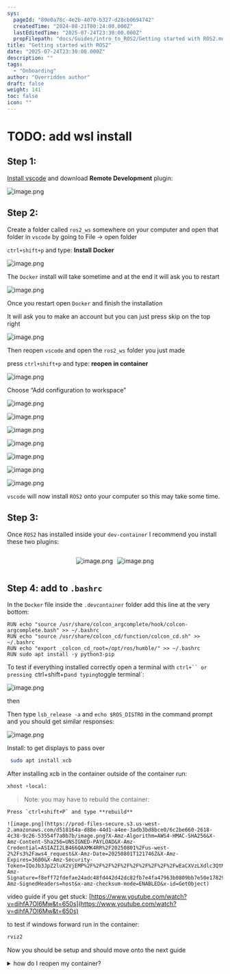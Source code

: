 ```yaml
---
sys:
  pageId: "89e0a78c-4e2b-4070-b327-d28cb0694742"
  createdTime: "2024-08-21T00:24:00.000Z"
  lastEditedTime: "2025-07-24T23:30:00.000Z"
  propFilepath: "docs/Guides/intro_to_ROS2/Getting started with ROS2.md"
title: "Getting started with ROS2"
date: "2025-07-24T23:30:00.000Z"
description: ""
tags:
  - "Onboarding"
author: "Overridden author"
draft: false
weight: 141
toc: false
icon: ""
---
```


# TODO: add wsl install

## Step 1:

[Install vscode](https://code.visualstudio.com/download) and download **Remote Development** plugin:

![image.png](https://prod-files-secure.s3.us-west-2.amazonaws.com/d518164a-d88e-44d1-a4ee-3adb3bd8bce0/efb52993-1881-4a40-b95e-6f020334f022/image.png?X-Amz-Algorithm=AWS4-HMAC-SHA256&X-Amz-Content-Sha256=UNSIGNED-PAYLOAD&X-Amz-Credential=ASIAZI2LB466SHPHYF3F%2F20250801%2Fus-west-2%2Fs3%2Faws4_request&X-Amz-Date=20250801T121741Z&X-Amz-Expires=3600&X-Amz-Security-Token=IQoJb3JpZ2luX2VjEMP%2F%2F%2F%2F%2F%2F%2F%2F%2F%2FwEaCXVzLXdlc3QtMiJHMEUCIQCgOOl6EGUSTOtbMiZidXCwDJOhJxal3c%2FGd1fm9n%2Bf6gIgJgnhirMvjoc5A%2BWtum3PskwIObmXgPJy8sC4QjgWek8qiAQI7P%2F%2F%2F%2F%2F%2F%2F%2F%2F%2FARAAGgw2Mzc0MjMxODM4MDUiDC%2B8kYxlhiHtBXpw7CrcA8tLyAjdHqsb6fGx9FFTRaNrroTS%2F2Z47g%2BCnTlmlkSiOpQPqh7BA0M1XMc62zP0LIlD6dWQyUR00hS0NLB3eeM2RHDKRSUndYp8a3l9SMCJn9zqtGHavSOHROfN53g0StSmVEZ%2FbdokP90I4PBmSyR9zq%2BIhMAGmvANQ%2B%2F%2BqgQHAkl%2BFWN%2FLXGighkbJ5BW8zqrSFyylcHag08WunXq8KF4TuboTbwhpMA0VAlnFvxuYoCfThWnRUtv4qcNabFDt6hMDwgGjmur3bxlAVRNkNLZd%2BRUhoj%2FTQ8%2Ffwu8FsO4CTWzZghPaEm3YdZJW7kwl5kdGafSaD9k3Dhbrnd%2F8ZchY0IkilyD%2BsGBdTb4JoRlpktuTVIOBMD9ELoSEv%2BUpdryKiqJrYQ%2BQyFJGkgig3WzfxXqj3Wz5tRWqQI%2BRM3QqJ%2FbCodyQRDjr8qyx3Tsr38u95LUNVh8WGJgugWomDjH0Dj38gTbQ3%2Ft2PQZX6kXRx%2FnUCbXMmSXYZpCmk2U5n1EQ%2FNPKqvxFQdmpgnPZRDM3i9xFwgw9OWal2DVtAiqGEVgBwJsWZ1OMQzRjKhGo8Fwt9K31FcAkV1iI4UiM6RFj125w%2FTcVKzN%2BPYrQXtqK01YOQBo8IlWaZ2JMK62ssQGOqUBUexdgDAGcN%2FzPfxcEkwYqFeyhdrhMVIK9bO%2BsLvlCiGPstwu495jZqoGWnZwyVMdHbQWU0Wn8ZA6tmOvWV7nTDDqQ%2BTG0MzBX2OAUjTsGfidpraTDKIe0La%2F%2BFZW%2FbFeGy79AO%2B0mQruh1fkcSMF7pHg29Mh%2B0nOPwuEen0bSVc%2BFPQEmCubzWmVJ2I4J0iLhviEy4dsY8Hk5Ir85zTlHTkp9So%2B&X-Amz-Signature=2d879c2f035e07db8229f1763d44c40847577834dd148524a3ae621b887214d1&X-Amz-SignedHeaders=host&x-amz-checksum-mode=ENABLED&x-id=GetObject)

## Step 2:

Create a folder called `ros2_ws` somewhere on your computer and open that folder in `vscode` by going to File → open folder 

`ctrl+shift+p` and type: **Install Docker**

![image.png](https://prod-files-secure.s3.us-west-2.amazonaws.com/d518164a-d88e-44d1-a4ee-3adb3bd8bce0/2269dc0e-1cd5-47ff-bceb-c04ad9b2eab0/image.png?X-Amz-Algorithm=AWS4-HMAC-SHA256&X-Amz-Content-Sha256=UNSIGNED-PAYLOAD&X-Amz-Credential=ASIAZI2LB466SHPHYF3F%2F20250801%2Fus-west-2%2Fs3%2Faws4_request&X-Amz-Date=20250801T121741Z&X-Amz-Expires=3600&X-Amz-Security-Token=IQoJb3JpZ2luX2VjEMP%2F%2F%2F%2F%2F%2F%2F%2F%2F%2FwEaCXVzLXdlc3QtMiJHMEUCIQCgOOl6EGUSTOtbMiZidXCwDJOhJxal3c%2FGd1fm9n%2Bf6gIgJgnhirMvjoc5A%2BWtum3PskwIObmXgPJy8sC4QjgWek8qiAQI7P%2F%2F%2F%2F%2F%2F%2F%2F%2F%2FARAAGgw2Mzc0MjMxODM4MDUiDC%2B8kYxlhiHtBXpw7CrcA8tLyAjdHqsb6fGx9FFTRaNrroTS%2F2Z47g%2BCnTlmlkSiOpQPqh7BA0M1XMc62zP0LIlD6dWQyUR00hS0NLB3eeM2RHDKRSUndYp8a3l9SMCJn9zqtGHavSOHROfN53g0StSmVEZ%2FbdokP90I4PBmSyR9zq%2BIhMAGmvANQ%2B%2F%2BqgQHAkl%2BFWN%2FLXGighkbJ5BW8zqrSFyylcHag08WunXq8KF4TuboTbwhpMA0VAlnFvxuYoCfThWnRUtv4qcNabFDt6hMDwgGjmur3bxlAVRNkNLZd%2BRUhoj%2FTQ8%2Ffwu8FsO4CTWzZghPaEm3YdZJW7kwl5kdGafSaD9k3Dhbrnd%2F8ZchY0IkilyD%2BsGBdTb4JoRlpktuTVIOBMD9ELoSEv%2BUpdryKiqJrYQ%2BQyFJGkgig3WzfxXqj3Wz5tRWqQI%2BRM3QqJ%2FbCodyQRDjr8qyx3Tsr38u95LUNVh8WGJgugWomDjH0Dj38gTbQ3%2Ft2PQZX6kXRx%2FnUCbXMmSXYZpCmk2U5n1EQ%2FNPKqvxFQdmpgnPZRDM3i9xFwgw9OWal2DVtAiqGEVgBwJsWZ1OMQzRjKhGo8Fwt9K31FcAkV1iI4UiM6RFj125w%2FTcVKzN%2BPYrQXtqK01YOQBo8IlWaZ2JMK62ssQGOqUBUexdgDAGcN%2FzPfxcEkwYqFeyhdrhMVIK9bO%2BsLvlCiGPstwu495jZqoGWnZwyVMdHbQWU0Wn8ZA6tmOvWV7nTDDqQ%2BTG0MzBX2OAUjTsGfidpraTDKIe0La%2F%2BFZW%2FbFeGy79AO%2B0mQruh1fkcSMF7pHg29Mh%2B0nOPwuEen0bSVc%2BFPQEmCubzWmVJ2I4J0iLhviEy4dsY8Hk5Ir85zTlHTkp9So%2B&X-Amz-Signature=1f296064d5787eef8bab53bd9f4832111c1334d946d043193dd9105fda30b1e6&X-Amz-SignedHeaders=host&x-amz-checksum-mode=ENABLED&x-id=GetObject)

The `Docker` install will take sometime and at the end it will ask you to restart

![image.png](https://prod-files-secure.s3.us-west-2.amazonaws.com/d518164a-d88e-44d1-a4ee-3adb3bd8bce0/ed233f78-be33-4b1f-b89c-9c346c0e961e/image.png?X-Amz-Algorithm=AWS4-HMAC-SHA256&X-Amz-Content-Sha256=UNSIGNED-PAYLOAD&X-Amz-Credential=ASIAZI2LB466SHPHYF3F%2F20250801%2Fus-west-2%2Fs3%2Faws4_request&X-Amz-Date=20250801T121741Z&X-Amz-Expires=3600&X-Amz-Security-Token=IQoJb3JpZ2luX2VjEMP%2F%2F%2F%2F%2F%2F%2F%2F%2F%2FwEaCXVzLXdlc3QtMiJHMEUCIQCgOOl6EGUSTOtbMiZidXCwDJOhJxal3c%2FGd1fm9n%2Bf6gIgJgnhirMvjoc5A%2BWtum3PskwIObmXgPJy8sC4QjgWek8qiAQI7P%2F%2F%2F%2F%2F%2F%2F%2F%2F%2FARAAGgw2Mzc0MjMxODM4MDUiDC%2B8kYxlhiHtBXpw7CrcA8tLyAjdHqsb6fGx9FFTRaNrroTS%2F2Z47g%2BCnTlmlkSiOpQPqh7BA0M1XMc62zP0LIlD6dWQyUR00hS0NLB3eeM2RHDKRSUndYp8a3l9SMCJn9zqtGHavSOHROfN53g0StSmVEZ%2FbdokP90I4PBmSyR9zq%2BIhMAGmvANQ%2B%2F%2BqgQHAkl%2BFWN%2FLXGighkbJ5BW8zqrSFyylcHag08WunXq8KF4TuboTbwhpMA0VAlnFvxuYoCfThWnRUtv4qcNabFDt6hMDwgGjmur3bxlAVRNkNLZd%2BRUhoj%2FTQ8%2Ffwu8FsO4CTWzZghPaEm3YdZJW7kwl5kdGafSaD9k3Dhbrnd%2F8ZchY0IkilyD%2BsGBdTb4JoRlpktuTVIOBMD9ELoSEv%2BUpdryKiqJrYQ%2BQyFJGkgig3WzfxXqj3Wz5tRWqQI%2BRM3QqJ%2FbCodyQRDjr8qyx3Tsr38u95LUNVh8WGJgugWomDjH0Dj38gTbQ3%2Ft2PQZX6kXRx%2FnUCbXMmSXYZpCmk2U5n1EQ%2FNPKqvxFQdmpgnPZRDM3i9xFwgw9OWal2DVtAiqGEVgBwJsWZ1OMQzRjKhGo8Fwt9K31FcAkV1iI4UiM6RFj125w%2FTcVKzN%2BPYrQXtqK01YOQBo8IlWaZ2JMK62ssQGOqUBUexdgDAGcN%2FzPfxcEkwYqFeyhdrhMVIK9bO%2BsLvlCiGPstwu495jZqoGWnZwyVMdHbQWU0Wn8ZA6tmOvWV7nTDDqQ%2BTG0MzBX2OAUjTsGfidpraTDKIe0La%2F%2BFZW%2FbFeGy79AO%2B0mQruh1fkcSMF7pHg29Mh%2B0nOPwuEen0bSVc%2BFPQEmCubzWmVJ2I4J0iLhviEy4dsY8Hk5Ir85zTlHTkp9So%2B&X-Amz-Signature=0350e2ac47398477198d6c1defbe5a8da19d4af33e363b93e338507acfefb965&X-Amz-SignedHeaders=host&x-amz-checksum-mode=ENABLED&x-id=GetObject)

Once you restart open `Docker` and finish the installation

It will ask you to make an account but you can just press skip on the top right

![image.png](https://prod-files-secure.s3.us-west-2.amazonaws.com/d518164a-d88e-44d1-a4ee-3adb3bd8bce0/21010ad9-1659-4fd9-9f59-9932a09b2a3d/image.png?X-Amz-Algorithm=AWS4-HMAC-SHA256&X-Amz-Content-Sha256=UNSIGNED-PAYLOAD&X-Amz-Credential=ASIAZI2LB466SHPHYF3F%2F20250801%2Fus-west-2%2Fs3%2Faws4_request&X-Amz-Date=20250801T121741Z&X-Amz-Expires=3600&X-Amz-Security-Token=IQoJb3JpZ2luX2VjEMP%2F%2F%2F%2F%2F%2F%2F%2F%2F%2FwEaCXVzLXdlc3QtMiJHMEUCIQCgOOl6EGUSTOtbMiZidXCwDJOhJxal3c%2FGd1fm9n%2Bf6gIgJgnhirMvjoc5A%2BWtum3PskwIObmXgPJy8sC4QjgWek8qiAQI7P%2F%2F%2F%2F%2F%2F%2F%2F%2F%2FARAAGgw2Mzc0MjMxODM4MDUiDC%2B8kYxlhiHtBXpw7CrcA8tLyAjdHqsb6fGx9FFTRaNrroTS%2F2Z47g%2BCnTlmlkSiOpQPqh7BA0M1XMc62zP0LIlD6dWQyUR00hS0NLB3eeM2RHDKRSUndYp8a3l9SMCJn9zqtGHavSOHROfN53g0StSmVEZ%2FbdokP90I4PBmSyR9zq%2BIhMAGmvANQ%2B%2F%2BqgQHAkl%2BFWN%2FLXGighkbJ5BW8zqrSFyylcHag08WunXq8KF4TuboTbwhpMA0VAlnFvxuYoCfThWnRUtv4qcNabFDt6hMDwgGjmur3bxlAVRNkNLZd%2BRUhoj%2FTQ8%2Ffwu8FsO4CTWzZghPaEm3YdZJW7kwl5kdGafSaD9k3Dhbrnd%2F8ZchY0IkilyD%2BsGBdTb4JoRlpktuTVIOBMD9ELoSEv%2BUpdryKiqJrYQ%2BQyFJGkgig3WzfxXqj3Wz5tRWqQI%2BRM3QqJ%2FbCodyQRDjr8qyx3Tsr38u95LUNVh8WGJgugWomDjH0Dj38gTbQ3%2Ft2PQZX6kXRx%2FnUCbXMmSXYZpCmk2U5n1EQ%2FNPKqvxFQdmpgnPZRDM3i9xFwgw9OWal2DVtAiqGEVgBwJsWZ1OMQzRjKhGo8Fwt9K31FcAkV1iI4UiM6RFj125w%2FTcVKzN%2BPYrQXtqK01YOQBo8IlWaZ2JMK62ssQGOqUBUexdgDAGcN%2FzPfxcEkwYqFeyhdrhMVIK9bO%2BsLvlCiGPstwu495jZqoGWnZwyVMdHbQWU0Wn8ZA6tmOvWV7nTDDqQ%2BTG0MzBX2OAUjTsGfidpraTDKIe0La%2F%2BFZW%2FbFeGy79AO%2B0mQruh1fkcSMF7pHg29Mh%2B0nOPwuEen0bSVc%2BFPQEmCubzWmVJ2I4J0iLhviEy4dsY8Hk5Ir85zTlHTkp9So%2B&X-Amz-Signature=325ecfd4e4b1bc1f9e4517ebfc2e983090fd2c4ea90b39c039787b496814eff8&X-Amz-SignedHeaders=host&x-amz-checksum-mode=ENABLED&x-id=GetObject)

Then reopen `vscode` and open the `ros2_ws` folder you just made

press `ctrl+shift+p` and type: **reopen in container**

![image.png](https://prod-files-secure.s3.us-west-2.amazonaws.com/d518164a-d88e-44d1-a4ee-3adb3bd8bce0/4e93b8c2-41ad-488c-8095-c74205196118/image.png?X-Amz-Algorithm=AWS4-HMAC-SHA256&X-Amz-Content-Sha256=UNSIGNED-PAYLOAD&X-Amz-Credential=ASIAZI2LB466SHPHYF3F%2F20250801%2Fus-west-2%2Fs3%2Faws4_request&X-Amz-Date=20250801T121741Z&X-Amz-Expires=3600&X-Amz-Security-Token=IQoJb3JpZ2luX2VjEMP%2F%2F%2F%2F%2F%2F%2F%2F%2F%2FwEaCXVzLXdlc3QtMiJHMEUCIQCgOOl6EGUSTOtbMiZidXCwDJOhJxal3c%2FGd1fm9n%2Bf6gIgJgnhirMvjoc5A%2BWtum3PskwIObmXgPJy8sC4QjgWek8qiAQI7P%2F%2F%2F%2F%2F%2F%2F%2F%2F%2FARAAGgw2Mzc0MjMxODM4MDUiDC%2B8kYxlhiHtBXpw7CrcA8tLyAjdHqsb6fGx9FFTRaNrroTS%2F2Z47g%2BCnTlmlkSiOpQPqh7BA0M1XMc62zP0LIlD6dWQyUR00hS0NLB3eeM2RHDKRSUndYp8a3l9SMCJn9zqtGHavSOHROfN53g0StSmVEZ%2FbdokP90I4PBmSyR9zq%2BIhMAGmvANQ%2B%2F%2BqgQHAkl%2BFWN%2FLXGighkbJ5BW8zqrSFyylcHag08WunXq8KF4TuboTbwhpMA0VAlnFvxuYoCfThWnRUtv4qcNabFDt6hMDwgGjmur3bxlAVRNkNLZd%2BRUhoj%2FTQ8%2Ffwu8FsO4CTWzZghPaEm3YdZJW7kwl5kdGafSaD9k3Dhbrnd%2F8ZchY0IkilyD%2BsGBdTb4JoRlpktuTVIOBMD9ELoSEv%2BUpdryKiqJrYQ%2BQyFJGkgig3WzfxXqj3Wz5tRWqQI%2BRM3QqJ%2FbCodyQRDjr8qyx3Tsr38u95LUNVh8WGJgugWomDjH0Dj38gTbQ3%2Ft2PQZX6kXRx%2FnUCbXMmSXYZpCmk2U5n1EQ%2FNPKqvxFQdmpgnPZRDM3i9xFwgw9OWal2DVtAiqGEVgBwJsWZ1OMQzRjKhGo8Fwt9K31FcAkV1iI4UiM6RFj125w%2FTcVKzN%2BPYrQXtqK01YOQBo8IlWaZ2JMK62ssQGOqUBUexdgDAGcN%2FzPfxcEkwYqFeyhdrhMVIK9bO%2BsLvlCiGPstwu495jZqoGWnZwyVMdHbQWU0Wn8ZA6tmOvWV7nTDDqQ%2BTG0MzBX2OAUjTsGfidpraTDKIe0La%2F%2BFZW%2FbFeGy79AO%2B0mQruh1fkcSMF7pHg29Mh%2B0nOPwuEen0bSVc%2BFPQEmCubzWmVJ2I4J0iLhviEy4dsY8Hk5Ir85zTlHTkp9So%2B&X-Amz-Signature=b9670d8e499076c3bd63f06d22517c9a20f938cf32c2d677669ce2765f103f2e&X-Amz-SignedHeaders=host&x-amz-checksum-mode=ENABLED&x-id=GetObject)

Choose “Add configuration to workspace”

![image.png](https://prod-files-secure.s3.us-west-2.amazonaws.com/d518164a-d88e-44d1-a4ee-3adb3bd8bce0/9560b282-5060-4989-ba37-97e7b2c22476/image.png?X-Amz-Algorithm=AWS4-HMAC-SHA256&X-Amz-Content-Sha256=UNSIGNED-PAYLOAD&X-Amz-Credential=ASIAZI2LB466SHPHYF3F%2F20250801%2Fus-west-2%2Fs3%2Faws4_request&X-Amz-Date=20250801T121741Z&X-Amz-Expires=3600&X-Amz-Security-Token=IQoJb3JpZ2luX2VjEMP%2F%2F%2F%2F%2F%2F%2F%2F%2F%2FwEaCXVzLXdlc3QtMiJHMEUCIQCgOOl6EGUSTOtbMiZidXCwDJOhJxal3c%2FGd1fm9n%2Bf6gIgJgnhirMvjoc5A%2BWtum3PskwIObmXgPJy8sC4QjgWek8qiAQI7P%2F%2F%2F%2F%2F%2F%2F%2F%2F%2FARAAGgw2Mzc0MjMxODM4MDUiDC%2B8kYxlhiHtBXpw7CrcA8tLyAjdHqsb6fGx9FFTRaNrroTS%2F2Z47g%2BCnTlmlkSiOpQPqh7BA0M1XMc62zP0LIlD6dWQyUR00hS0NLB3eeM2RHDKRSUndYp8a3l9SMCJn9zqtGHavSOHROfN53g0StSmVEZ%2FbdokP90I4PBmSyR9zq%2BIhMAGmvANQ%2B%2F%2BqgQHAkl%2BFWN%2FLXGighkbJ5BW8zqrSFyylcHag08WunXq8KF4TuboTbwhpMA0VAlnFvxuYoCfThWnRUtv4qcNabFDt6hMDwgGjmur3bxlAVRNkNLZd%2BRUhoj%2FTQ8%2Ffwu8FsO4CTWzZghPaEm3YdZJW7kwl5kdGafSaD9k3Dhbrnd%2F8ZchY0IkilyD%2BsGBdTb4JoRlpktuTVIOBMD9ELoSEv%2BUpdryKiqJrYQ%2BQyFJGkgig3WzfxXqj3Wz5tRWqQI%2BRM3QqJ%2FbCodyQRDjr8qyx3Tsr38u95LUNVh8WGJgugWomDjH0Dj38gTbQ3%2Ft2PQZX6kXRx%2FnUCbXMmSXYZpCmk2U5n1EQ%2FNPKqvxFQdmpgnPZRDM3i9xFwgw9OWal2DVtAiqGEVgBwJsWZ1OMQzRjKhGo8Fwt9K31FcAkV1iI4UiM6RFj125w%2FTcVKzN%2BPYrQXtqK01YOQBo8IlWaZ2JMK62ssQGOqUBUexdgDAGcN%2FzPfxcEkwYqFeyhdrhMVIK9bO%2BsLvlCiGPstwu495jZqoGWnZwyVMdHbQWU0Wn8ZA6tmOvWV7nTDDqQ%2BTG0MzBX2OAUjTsGfidpraTDKIe0La%2F%2BFZW%2FbFeGy79AO%2B0mQruh1fkcSMF7pHg29Mh%2B0nOPwuEen0bSVc%2BFPQEmCubzWmVJ2I4J0iLhviEy4dsY8Hk5Ir85zTlHTkp9So%2B&X-Amz-Signature=abce72f69be47555aa54a3232dd8114e0fceaefed7dfe25755f3b20f087c76f8&X-Amz-SignedHeaders=host&x-amz-checksum-mode=ENABLED&x-id=GetObject)

![image.png](https://prod-files-secure.s3.us-west-2.amazonaws.com/d518164a-d88e-44d1-a4ee-3adb3bd8bce0/2ee63f81-886b-48e8-a553-dc6e5eac99e4/image.png?X-Amz-Algorithm=AWS4-HMAC-SHA256&X-Amz-Content-Sha256=UNSIGNED-PAYLOAD&X-Amz-Credential=ASIAZI2LB466SHPHYF3F%2F20250801%2Fus-west-2%2Fs3%2Faws4_request&X-Amz-Date=20250801T121741Z&X-Amz-Expires=3600&X-Amz-Security-Token=IQoJb3JpZ2luX2VjEMP%2F%2F%2F%2F%2F%2F%2F%2F%2F%2FwEaCXVzLXdlc3QtMiJHMEUCIQCgOOl6EGUSTOtbMiZidXCwDJOhJxal3c%2FGd1fm9n%2Bf6gIgJgnhirMvjoc5A%2BWtum3PskwIObmXgPJy8sC4QjgWek8qiAQI7P%2F%2F%2F%2F%2F%2F%2F%2F%2F%2FARAAGgw2Mzc0MjMxODM4MDUiDC%2B8kYxlhiHtBXpw7CrcA8tLyAjdHqsb6fGx9FFTRaNrroTS%2F2Z47g%2BCnTlmlkSiOpQPqh7BA0M1XMc62zP0LIlD6dWQyUR00hS0NLB3eeM2RHDKRSUndYp8a3l9SMCJn9zqtGHavSOHROfN53g0StSmVEZ%2FbdokP90I4PBmSyR9zq%2BIhMAGmvANQ%2B%2F%2BqgQHAkl%2BFWN%2FLXGighkbJ5BW8zqrSFyylcHag08WunXq8KF4TuboTbwhpMA0VAlnFvxuYoCfThWnRUtv4qcNabFDt6hMDwgGjmur3bxlAVRNkNLZd%2BRUhoj%2FTQ8%2Ffwu8FsO4CTWzZghPaEm3YdZJW7kwl5kdGafSaD9k3Dhbrnd%2F8ZchY0IkilyD%2BsGBdTb4JoRlpktuTVIOBMD9ELoSEv%2BUpdryKiqJrYQ%2BQyFJGkgig3WzfxXqj3Wz5tRWqQI%2BRM3QqJ%2FbCodyQRDjr8qyx3Tsr38u95LUNVh8WGJgugWomDjH0Dj38gTbQ3%2Ft2PQZX6kXRx%2FnUCbXMmSXYZpCmk2U5n1EQ%2FNPKqvxFQdmpgnPZRDM3i9xFwgw9OWal2DVtAiqGEVgBwJsWZ1OMQzRjKhGo8Fwt9K31FcAkV1iI4UiM6RFj125w%2FTcVKzN%2BPYrQXtqK01YOQBo8IlWaZ2JMK62ssQGOqUBUexdgDAGcN%2FzPfxcEkwYqFeyhdrhMVIK9bO%2BsLvlCiGPstwu495jZqoGWnZwyVMdHbQWU0Wn8ZA6tmOvWV7nTDDqQ%2BTG0MzBX2OAUjTsGfidpraTDKIe0La%2F%2BFZW%2FbFeGy79AO%2B0mQruh1fkcSMF7pHg29Mh%2B0nOPwuEen0bSVc%2BFPQEmCubzWmVJ2I4J0iLhviEy4dsY8Hk5Ir85zTlHTkp9So%2B&X-Amz-Signature=cb3348a699b87a899a1a8dcb1ee8cb5b31aaac4254d2015cff7e00035511d3a2&X-Amz-SignedHeaders=host&x-amz-checksum-mode=ENABLED&x-id=GetObject)

![image.png](https://prod-files-secure.s3.us-west-2.amazonaws.com/d518164a-d88e-44d1-a4ee-3adb3bd8bce0/e0fd626c-c8b6-4b2c-95d1-fa4c26514504/image.png?X-Amz-Algorithm=AWS4-HMAC-SHA256&X-Amz-Content-Sha256=UNSIGNED-PAYLOAD&X-Amz-Credential=ASIAZI2LB466SHPHYF3F%2F20250801%2Fus-west-2%2Fs3%2Faws4_request&X-Amz-Date=20250801T121741Z&X-Amz-Expires=3600&X-Amz-Security-Token=IQoJb3JpZ2luX2VjEMP%2F%2F%2F%2F%2F%2F%2F%2F%2F%2FwEaCXVzLXdlc3QtMiJHMEUCIQCgOOl6EGUSTOtbMiZidXCwDJOhJxal3c%2FGd1fm9n%2Bf6gIgJgnhirMvjoc5A%2BWtum3PskwIObmXgPJy8sC4QjgWek8qiAQI7P%2F%2F%2F%2F%2F%2F%2F%2F%2F%2FARAAGgw2Mzc0MjMxODM4MDUiDC%2B8kYxlhiHtBXpw7CrcA8tLyAjdHqsb6fGx9FFTRaNrroTS%2F2Z47g%2BCnTlmlkSiOpQPqh7BA0M1XMc62zP0LIlD6dWQyUR00hS0NLB3eeM2RHDKRSUndYp8a3l9SMCJn9zqtGHavSOHROfN53g0StSmVEZ%2FbdokP90I4PBmSyR9zq%2BIhMAGmvANQ%2B%2F%2BqgQHAkl%2BFWN%2FLXGighkbJ5BW8zqrSFyylcHag08WunXq8KF4TuboTbwhpMA0VAlnFvxuYoCfThWnRUtv4qcNabFDt6hMDwgGjmur3bxlAVRNkNLZd%2BRUhoj%2FTQ8%2Ffwu8FsO4CTWzZghPaEm3YdZJW7kwl5kdGafSaD9k3Dhbrnd%2F8ZchY0IkilyD%2BsGBdTb4JoRlpktuTVIOBMD9ELoSEv%2BUpdryKiqJrYQ%2BQyFJGkgig3WzfxXqj3Wz5tRWqQI%2BRM3QqJ%2FbCodyQRDjr8qyx3Tsr38u95LUNVh8WGJgugWomDjH0Dj38gTbQ3%2Ft2PQZX6kXRx%2FnUCbXMmSXYZpCmk2U5n1EQ%2FNPKqvxFQdmpgnPZRDM3i9xFwgw9OWal2DVtAiqGEVgBwJsWZ1OMQzRjKhGo8Fwt9K31FcAkV1iI4UiM6RFj125w%2FTcVKzN%2BPYrQXtqK01YOQBo8IlWaZ2JMK62ssQGOqUBUexdgDAGcN%2FzPfxcEkwYqFeyhdrhMVIK9bO%2BsLvlCiGPstwu495jZqoGWnZwyVMdHbQWU0Wn8ZA6tmOvWV7nTDDqQ%2BTG0MzBX2OAUjTsGfidpraTDKIe0La%2F%2BFZW%2FbFeGy79AO%2B0mQruh1fkcSMF7pHg29Mh%2B0nOPwuEen0bSVc%2BFPQEmCubzWmVJ2I4J0iLhviEy4dsY8Hk5Ir85zTlHTkp9So%2B&X-Amz-Signature=088234a56aa4b1d7938607e34cdf27ed7975bc9ea085ae0df2e10feaab788482&X-Amz-SignedHeaders=host&x-amz-checksum-mode=ENABLED&x-id=GetObject)

![image.png](https://prod-files-secure.s3.us-west-2.amazonaws.com/d518164a-d88e-44d1-a4ee-3adb3bd8bce0/a2e13f50-d2ab-4719-a4c2-7ced634bfc9d/image.png?X-Amz-Algorithm=AWS4-HMAC-SHA256&X-Amz-Content-Sha256=UNSIGNED-PAYLOAD&X-Amz-Credential=ASIAZI2LB466SHPHYF3F%2F20250801%2Fus-west-2%2Fs3%2Faws4_request&X-Amz-Date=20250801T121741Z&X-Amz-Expires=3600&X-Amz-Security-Token=IQoJb3JpZ2luX2VjEMP%2F%2F%2F%2F%2F%2F%2F%2F%2F%2FwEaCXVzLXdlc3QtMiJHMEUCIQCgOOl6EGUSTOtbMiZidXCwDJOhJxal3c%2FGd1fm9n%2Bf6gIgJgnhirMvjoc5A%2BWtum3PskwIObmXgPJy8sC4QjgWek8qiAQI7P%2F%2F%2F%2F%2F%2F%2F%2F%2F%2FARAAGgw2Mzc0MjMxODM4MDUiDC%2B8kYxlhiHtBXpw7CrcA8tLyAjdHqsb6fGx9FFTRaNrroTS%2F2Z47g%2BCnTlmlkSiOpQPqh7BA0M1XMc62zP0LIlD6dWQyUR00hS0NLB3eeM2RHDKRSUndYp8a3l9SMCJn9zqtGHavSOHROfN53g0StSmVEZ%2FbdokP90I4PBmSyR9zq%2BIhMAGmvANQ%2B%2F%2BqgQHAkl%2BFWN%2FLXGighkbJ5BW8zqrSFyylcHag08WunXq8KF4TuboTbwhpMA0VAlnFvxuYoCfThWnRUtv4qcNabFDt6hMDwgGjmur3bxlAVRNkNLZd%2BRUhoj%2FTQ8%2Ffwu8FsO4CTWzZghPaEm3YdZJW7kwl5kdGafSaD9k3Dhbrnd%2F8ZchY0IkilyD%2BsGBdTb4JoRlpktuTVIOBMD9ELoSEv%2BUpdryKiqJrYQ%2BQyFJGkgig3WzfxXqj3Wz5tRWqQI%2BRM3QqJ%2FbCodyQRDjr8qyx3Tsr38u95LUNVh8WGJgugWomDjH0Dj38gTbQ3%2Ft2PQZX6kXRx%2FnUCbXMmSXYZpCmk2U5n1EQ%2FNPKqvxFQdmpgnPZRDM3i9xFwgw9OWal2DVtAiqGEVgBwJsWZ1OMQzRjKhGo8Fwt9K31FcAkV1iI4UiM6RFj125w%2FTcVKzN%2BPYrQXtqK01YOQBo8IlWaZ2JMK62ssQGOqUBUexdgDAGcN%2FzPfxcEkwYqFeyhdrhMVIK9bO%2BsLvlCiGPstwu495jZqoGWnZwyVMdHbQWU0Wn8ZA6tmOvWV7nTDDqQ%2BTG0MzBX2OAUjTsGfidpraTDKIe0La%2F%2BFZW%2FbFeGy79AO%2B0mQruh1fkcSMF7pHg29Mh%2B0nOPwuEen0bSVc%2BFPQEmCubzWmVJ2I4J0iLhviEy4dsY8Hk5Ir85zTlHTkp9So%2B&X-Amz-Signature=96ff4e670b6fcd6f2eeb71f5033681415b9a5f09bfb988bd9594223760c98b2b&X-Amz-SignedHeaders=host&x-amz-checksum-mode=ENABLED&x-id=GetObject)

![image.png](https://prod-files-secure.s3.us-west-2.amazonaws.com/d518164a-d88e-44d1-a4ee-3adb3bd8bce0/6cc478ad-aaba-4bf7-9fcc-403277ab896c/image.png?X-Amz-Algorithm=AWS4-HMAC-SHA256&X-Amz-Content-Sha256=UNSIGNED-PAYLOAD&X-Amz-Credential=ASIAZI2LB466SHPHYF3F%2F20250801%2Fus-west-2%2Fs3%2Faws4_request&X-Amz-Date=20250801T121741Z&X-Amz-Expires=3600&X-Amz-Security-Token=IQoJb3JpZ2luX2VjEMP%2F%2F%2F%2F%2F%2F%2F%2F%2F%2FwEaCXVzLXdlc3QtMiJHMEUCIQCgOOl6EGUSTOtbMiZidXCwDJOhJxal3c%2FGd1fm9n%2Bf6gIgJgnhirMvjoc5A%2BWtum3PskwIObmXgPJy8sC4QjgWek8qiAQI7P%2F%2F%2F%2F%2F%2F%2F%2F%2F%2FARAAGgw2Mzc0MjMxODM4MDUiDC%2B8kYxlhiHtBXpw7CrcA8tLyAjdHqsb6fGx9FFTRaNrroTS%2F2Z47g%2BCnTlmlkSiOpQPqh7BA0M1XMc62zP0LIlD6dWQyUR00hS0NLB3eeM2RHDKRSUndYp8a3l9SMCJn9zqtGHavSOHROfN53g0StSmVEZ%2FbdokP90I4PBmSyR9zq%2BIhMAGmvANQ%2B%2F%2BqgQHAkl%2BFWN%2FLXGighkbJ5BW8zqrSFyylcHag08WunXq8KF4TuboTbwhpMA0VAlnFvxuYoCfThWnRUtv4qcNabFDt6hMDwgGjmur3bxlAVRNkNLZd%2BRUhoj%2FTQ8%2Ffwu8FsO4CTWzZghPaEm3YdZJW7kwl5kdGafSaD9k3Dhbrnd%2F8ZchY0IkilyD%2BsGBdTb4JoRlpktuTVIOBMD9ELoSEv%2BUpdryKiqJrYQ%2BQyFJGkgig3WzfxXqj3Wz5tRWqQI%2BRM3QqJ%2FbCodyQRDjr8qyx3Tsr38u95LUNVh8WGJgugWomDjH0Dj38gTbQ3%2Ft2PQZX6kXRx%2FnUCbXMmSXYZpCmk2U5n1EQ%2FNPKqvxFQdmpgnPZRDM3i9xFwgw9OWal2DVtAiqGEVgBwJsWZ1OMQzRjKhGo8Fwt9K31FcAkV1iI4UiM6RFj125w%2FTcVKzN%2BPYrQXtqK01YOQBo8IlWaZ2JMK62ssQGOqUBUexdgDAGcN%2FzPfxcEkwYqFeyhdrhMVIK9bO%2BsLvlCiGPstwu495jZqoGWnZwyVMdHbQWU0Wn8ZA6tmOvWV7nTDDqQ%2BTG0MzBX2OAUjTsGfidpraTDKIe0La%2F%2BFZW%2FbFeGy79AO%2B0mQruh1fkcSMF7pHg29Mh%2B0nOPwuEen0bSVc%2BFPQEmCubzWmVJ2I4J0iLhviEy4dsY8Hk5Ir85zTlHTkp9So%2B&X-Amz-Signature=faee2440803fd64dcc387349fc79681e8b8d3563b8948dd4adae42867889b5a3&X-Amz-SignedHeaders=host&x-amz-checksum-mode=ENABLED&x-id=GetObject)

![image.png](https://prod-files-secure.s3.us-west-2.amazonaws.com/d518164a-d88e-44d1-a4ee-3adb3bd8bce0/53255b28-f75e-430f-b9e3-c0ac8577e42b/image.png?X-Amz-Algorithm=AWS4-HMAC-SHA256&X-Amz-Content-Sha256=UNSIGNED-PAYLOAD&X-Amz-Credential=ASIAZI2LB466SHPHYF3F%2F20250801%2Fus-west-2%2Fs3%2Faws4_request&X-Amz-Date=20250801T121741Z&X-Amz-Expires=3600&X-Amz-Security-Token=IQoJb3JpZ2luX2VjEMP%2F%2F%2F%2F%2F%2F%2F%2F%2F%2FwEaCXVzLXdlc3QtMiJHMEUCIQCgOOl6EGUSTOtbMiZidXCwDJOhJxal3c%2FGd1fm9n%2Bf6gIgJgnhirMvjoc5A%2BWtum3PskwIObmXgPJy8sC4QjgWek8qiAQI7P%2F%2F%2F%2F%2F%2F%2F%2F%2F%2FARAAGgw2Mzc0MjMxODM4MDUiDC%2B8kYxlhiHtBXpw7CrcA8tLyAjdHqsb6fGx9FFTRaNrroTS%2F2Z47g%2BCnTlmlkSiOpQPqh7BA0M1XMc62zP0LIlD6dWQyUR00hS0NLB3eeM2RHDKRSUndYp8a3l9SMCJn9zqtGHavSOHROfN53g0StSmVEZ%2FbdokP90I4PBmSyR9zq%2BIhMAGmvANQ%2B%2F%2BqgQHAkl%2BFWN%2FLXGighkbJ5BW8zqrSFyylcHag08WunXq8KF4TuboTbwhpMA0VAlnFvxuYoCfThWnRUtv4qcNabFDt6hMDwgGjmur3bxlAVRNkNLZd%2BRUhoj%2FTQ8%2Ffwu8FsO4CTWzZghPaEm3YdZJW7kwl5kdGafSaD9k3Dhbrnd%2F8ZchY0IkilyD%2BsGBdTb4JoRlpktuTVIOBMD9ELoSEv%2BUpdryKiqJrYQ%2BQyFJGkgig3WzfxXqj3Wz5tRWqQI%2BRM3QqJ%2FbCodyQRDjr8qyx3Tsr38u95LUNVh8WGJgugWomDjH0Dj38gTbQ3%2Ft2PQZX6kXRx%2FnUCbXMmSXYZpCmk2U5n1EQ%2FNPKqvxFQdmpgnPZRDM3i9xFwgw9OWal2DVtAiqGEVgBwJsWZ1OMQzRjKhGo8Fwt9K31FcAkV1iI4UiM6RFj125w%2FTcVKzN%2BPYrQXtqK01YOQBo8IlWaZ2JMK62ssQGOqUBUexdgDAGcN%2FzPfxcEkwYqFeyhdrhMVIK9bO%2BsLvlCiGPstwu495jZqoGWnZwyVMdHbQWU0Wn8ZA6tmOvWV7nTDDqQ%2BTG0MzBX2OAUjTsGfidpraTDKIe0La%2F%2BFZW%2FbFeGy79AO%2B0mQruh1fkcSMF7pHg29Mh%2B0nOPwuEen0bSVc%2BFPQEmCubzWmVJ2I4J0iLhviEy4dsY8Hk5Ir85zTlHTkp9So%2B&X-Amz-Signature=78304922a73bf9a1878135bb2ad5faf2de0ae84f5833ebe5f040b3855e730011&X-Amz-SignedHeaders=host&x-amz-checksum-mode=ENABLED&x-id=GetObject)

![image.png](https://prod-files-secure.s3.us-west-2.amazonaws.com/d518164a-d88e-44d1-a4ee-3adb3bd8bce0/7c562767-5af9-4ffb-97d1-327bcdf4ee00/image.png?X-Amz-Algorithm=AWS4-HMAC-SHA256&X-Amz-Content-Sha256=UNSIGNED-PAYLOAD&X-Amz-Credential=ASIAZI2LB466SHPHYF3F%2F20250801%2Fus-west-2%2Fs3%2Faws4_request&X-Amz-Date=20250801T121741Z&X-Amz-Expires=3600&X-Amz-Security-Token=IQoJb3JpZ2luX2VjEMP%2F%2F%2F%2F%2F%2F%2F%2F%2F%2FwEaCXVzLXdlc3QtMiJHMEUCIQCgOOl6EGUSTOtbMiZidXCwDJOhJxal3c%2FGd1fm9n%2Bf6gIgJgnhirMvjoc5A%2BWtum3PskwIObmXgPJy8sC4QjgWek8qiAQI7P%2F%2F%2F%2F%2F%2F%2F%2F%2F%2FARAAGgw2Mzc0MjMxODM4MDUiDC%2B8kYxlhiHtBXpw7CrcA8tLyAjdHqsb6fGx9FFTRaNrroTS%2F2Z47g%2BCnTlmlkSiOpQPqh7BA0M1XMc62zP0LIlD6dWQyUR00hS0NLB3eeM2RHDKRSUndYp8a3l9SMCJn9zqtGHavSOHROfN53g0StSmVEZ%2FbdokP90I4PBmSyR9zq%2BIhMAGmvANQ%2B%2F%2BqgQHAkl%2BFWN%2FLXGighkbJ5BW8zqrSFyylcHag08WunXq8KF4TuboTbwhpMA0VAlnFvxuYoCfThWnRUtv4qcNabFDt6hMDwgGjmur3bxlAVRNkNLZd%2BRUhoj%2FTQ8%2Ffwu8FsO4CTWzZghPaEm3YdZJW7kwl5kdGafSaD9k3Dhbrnd%2F8ZchY0IkilyD%2BsGBdTb4JoRlpktuTVIOBMD9ELoSEv%2BUpdryKiqJrYQ%2BQyFJGkgig3WzfxXqj3Wz5tRWqQI%2BRM3QqJ%2FbCodyQRDjr8qyx3Tsr38u95LUNVh8WGJgugWomDjH0Dj38gTbQ3%2Ft2PQZX6kXRx%2FnUCbXMmSXYZpCmk2U5n1EQ%2FNPKqvxFQdmpgnPZRDM3i9xFwgw9OWal2DVtAiqGEVgBwJsWZ1OMQzRjKhGo8Fwt9K31FcAkV1iI4UiM6RFj125w%2FTcVKzN%2BPYrQXtqK01YOQBo8IlWaZ2JMK62ssQGOqUBUexdgDAGcN%2FzPfxcEkwYqFeyhdrhMVIK9bO%2BsLvlCiGPstwu495jZqoGWnZwyVMdHbQWU0Wn8ZA6tmOvWV7nTDDqQ%2BTG0MzBX2OAUjTsGfidpraTDKIe0La%2F%2BFZW%2FbFeGy79AO%2B0mQruh1fkcSMF7pHg29Mh%2B0nOPwuEen0bSVc%2BFPQEmCubzWmVJ2I4J0iLhviEy4dsY8Hk5Ir85zTlHTkp9So%2B&X-Amz-Signature=248073dc76fff150d5d33c265790505b792f20cab7b9cc0cf72ea39637931f9e&X-Amz-SignedHeaders=host&x-amz-checksum-mode=ENABLED&x-id=GetObject)

`vscode` will now install `ROS2` onto your computer so this may take some time.

## Step 3:

Once `ROS2` has installed inside your `dev-container` I recommend you install these two plugins:

<div style="display: flex;flex-direction: row; column-gap:10px; max-width: 630px;justify-content: center;">
<div>

![image.png](https://prod-files-secure.s3.us-west-2.amazonaws.com/d518164a-d88e-44d1-a4ee-3adb3bd8bce0/3fc3d550-5a54-4ba1-ba6b-faa01cdb7369/image.png?X-Amz-Algorithm=AWS4-HMAC-SHA256&X-Amz-Content-Sha256=UNSIGNED-PAYLOAD&X-Amz-Credential=ASIAZI2LB4667SMHHPNU%2F20250801%2Fus-west-2%2Fs3%2Faws4_request&X-Amz-Date=20250801T121745Z&X-Amz-Expires=3600&X-Amz-Security-Token=IQoJb3JpZ2luX2VjEMP%2F%2F%2F%2F%2F%2F%2F%2F%2F%2FwEaCXVzLXdlc3QtMiJHMEUCIGDlg8Tc1FSJ%2F8rkxDCQg7%2F92ZOiSUKmprGuDmb6eEucAiEAtZMamxTnKTn5vDXlh5%2Bao%2FIkDrEiRMmtOlHv7Uz%2BzCsqiAQI7P%2F%2F%2F%2F%2F%2F%2F%2F%2F%2FARAAGgw2Mzc0MjMxODM4MDUiDJFVF3ONwKB4nFXa%2BSrcA1Y8R8ODXBUkUHxy9U7yX6957Qtgq3b7E3TbpOaeA3NkyI3kx50dULBvQXqYo2rzmV%2Bi4gDSiitD2EZJFcdrxQQF3vTQ8WUtSjoufMhyMvVgy%2BH1IkPCE07gta7wGIZBI2hEMCkG%2FZm7x1VFDBDT5YJnKuWEfb0prWwnpbFRAF7LOSNb95f%2Fu3C8AGqy2vWGxfmS7ji4YjOrmzRLNZKBbkwFh384bvtDiMqZxpbJpc4daTJV7P5Lh1tSaIjy74z4zCBvMEfTKrjEv0wpch6MT8JuKT3tDzo7%2BxbfCjSDO3oHbuqTukIFwKgIF%2BIi%2FI%2Fkez%2BqAilpORDIOl7KH2BRn4hvi51N74VpLOaiXHlu0MYF0lN%2FHdrR4NZbGk%2Fxc%2BrUdHGNMjAtjW3JYtbkD%2FVO4mz7S3zV8Xp%2BXR47all3QT7fRubOUL%2BEoi5yGUN2F9MAxdoddizkbQv9yAu8FTM6F3%2FdlLj2Pg2Hx%2BM5BQUyuRnEvP2o8S6qyDelvU1RErCtLcM%2BmgUSL3V6ugT9lj9xai4TAkHfIw%2FCQ%2F7%2Bxx7ZGUOG3wWRRdB9MwpqQgMGkWqOmHPqweoF3Fj6MUrVMWAz6CRlFrXHBJmyNhYwSxHrn70ZiE4wuY%2B5%2B3LELwVAMO%2B1ssQGOqUBniLbw8tzt2PlNm%2B4%2BR19h4NUe4SgzKk5KoWQOHLonqlOhFtNLOh5dAteA%2BxyE8t0c0nc%2By3ppFHQmeZ9fk3z4WIvjRi5ik3SlFLKoiqUpLHj8wu21kxPelh4D3w0ALdbBwbl%2F%2FM2B35M2d6uvTGYMUnRfXiGW0OgYRB6JYXEsFy9dA5S3Dh9cp0r3DULbagdxhJeljGPhw9het0kokyNL0FPobEj&X-Amz-Signature=44e63e6ade2d370d1bb6e61aeea8fbca71d3ab4dac3b09c891e1f714511e8c74&X-Amz-SignedHeaders=host&x-amz-checksum-mode=ENABLED&x-id=GetObject)

</div>
<div>

![image.png](https://prod-files-secure.s3.us-west-2.amazonaws.com/d518164a-d88e-44d1-a4ee-3adb3bd8bce0/d994cc66-13c2-4093-a5a3-f84cf4601a82/image.png?X-Amz-Algorithm=AWS4-HMAC-SHA256&X-Amz-Content-Sha256=UNSIGNED-PAYLOAD&X-Amz-Credential=ASIAZI2LB4665JEWIBMT%2F20250801%2Fus-west-2%2Fs3%2Faws4_request&X-Amz-Date=20250801T121745Z&X-Amz-Expires=3600&X-Amz-Security-Token=IQoJb3JpZ2luX2VjEMP%2F%2F%2F%2F%2F%2F%2F%2F%2F%2FwEaCXVzLXdlc3QtMiJIMEYCIQD4ifLEBsr4T3X%2BIkfkneV%2BdR4%2FrkxNAG4Kne2muOsZQQIhAKo27kGhNt%2BJVxxFs9D3yDDU%2BsYd8Fx9x3VyHNgZTWXZKogECOz%2F%2F%2F%2F%2F%2F%2F%2F%2F%2FwEQABoMNjM3NDIzMTgzODA1IgyStHnZr18QfI55rPoq3AOcCV2bo%2FqK%2BbngguGgN9PTWHkucTrtEIQNLbPL6aMyGXK7FlJG9VbfUlyJ8adJX4cPrCMcSiEdv9zdnXBVsLWW2yOZdOey4XZjNmd5w4jPeiqbG4ztkwJyeX2XiNqhauF3skPaVeR0FXDxAgloQ%2B0E3gSBp98J%2BICe8kT2MXYtZ4puhWPuA6Z74cg5oBOILXoZxwymQglNgDObFKk%2FA0%2FjRdR6qkxoJUkwI%2B3ecXNWVtwnxVB6cokQcPBkAr0FXoMwQzDt2tARuUUsBJVBA8fy4NEyUz8u42%2BOYoMmOfXL%2BxnSRNLit5qmN4pPqcdIMU0LxP17%2BV8jBBqmp3PQ2yY6mxMFhPiSqazRwEh566LRTGcOXNnjXzNL9wuly7%2B%2FXLW%2BLPFrG6OQXsTzydCKfF%2FqOUC5kpOUUfbz7ABv263chwc9Sfh5nyzzq0U0%2BPBle84il2qRzUukjY7HDbIaNVNlpEt3vNzabwkq8pBcxZqMVTI2G0hbslod7gtn61Azy%2BRTRhNMJmf8OHsoN00celnLGOoDrrf86ztF%2B%2Bs5b2YnU%2BfYe25Q1tUY%2FMkvE0Y4L1bSMNK0itEDOQGFWci2hMFaXpxuVNkqyeSADwBpiE9tg9zPvyPdKqQLYXSLPjC4trLEBjqkAeXW8o%2BuXvWcChLXpeCRL1YQ5PYmw0MjrGJ43ssC7grbNyEMyRfY8zgakeTqkGbyeQYLpL3LtytCHbLhwTP7i%2Bn42uGOhhB5E%2Btej0MA8SfnQZBwFbrnfL2RdpBVEVljrEsyvrct%2BFKDE8GwuIP3M%2FcDwf7lbl5bGqlR%2FaVM3s3X%2FhQN9VSNiuL0ahE%2Fj9mZ4%2BnzI2TO7s6rJn4SGLWROCNznJZg&X-Amz-Signature=3c8d264254ed856661a81c2b67879282642e76c4db63dcbff93d9d88a685e86e&X-Amz-SignedHeaders=host&x-amz-checksum-mode=ENABLED&x-id=GetObject)

</div>
</div>

## Step 4: add to `.bashrc`

In the `Docker` file inside the `.devcontainer` folder add this line at the very bottom: 

```docker
RUN echo "source /usr/share/colcon_argcomplete/hook/colcon-argcomplete.bash" >> ~/.bashrc
RUN echo "source /usr/share/colcon_cd/function/colcon_cd.sh" >> ~/.bashrc
RUN echo "export _colcon_cd_root=/opt/ros/humble/" >> ~/.bashrc
RUN sudo apt install -y python3-pip 
```

To test if everything installed correctly open a terminal with `ctrl+`` or pressing `ctrl+shift+p` and typing `toggle terminal`:

![image.png](https://prod-files-secure.s3.us-west-2.amazonaws.com/d518164a-d88e-44d1-a4ee-3adb3bd8bce0/6a4943d8-b04e-4c02-9a58-775f3384d1a5/image.png?X-Amz-Algorithm=AWS4-HMAC-SHA256&X-Amz-Content-Sha256=UNSIGNED-PAYLOAD&X-Amz-Credential=ASIAZI2LB466SHPHYF3F%2F20250801%2Fus-west-2%2Fs3%2Faws4_request&X-Amz-Date=20250801T121742Z&X-Amz-Expires=3600&X-Amz-Security-Token=IQoJb3JpZ2luX2VjEMP%2F%2F%2F%2F%2F%2F%2F%2F%2F%2FwEaCXVzLXdlc3QtMiJHMEUCIQCgOOl6EGUSTOtbMiZidXCwDJOhJxal3c%2FGd1fm9n%2Bf6gIgJgnhirMvjoc5A%2BWtum3PskwIObmXgPJy8sC4QjgWek8qiAQI7P%2F%2F%2F%2F%2F%2F%2F%2F%2F%2FARAAGgw2Mzc0MjMxODM4MDUiDC%2B8kYxlhiHtBXpw7CrcA8tLyAjdHqsb6fGx9FFTRaNrroTS%2F2Z47g%2BCnTlmlkSiOpQPqh7BA0M1XMc62zP0LIlD6dWQyUR00hS0NLB3eeM2RHDKRSUndYp8a3l9SMCJn9zqtGHavSOHROfN53g0StSmVEZ%2FbdokP90I4PBmSyR9zq%2BIhMAGmvANQ%2B%2F%2BqgQHAkl%2BFWN%2FLXGighkbJ5BW8zqrSFyylcHag08WunXq8KF4TuboTbwhpMA0VAlnFvxuYoCfThWnRUtv4qcNabFDt6hMDwgGjmur3bxlAVRNkNLZd%2BRUhoj%2FTQ8%2Ffwu8FsO4CTWzZghPaEm3YdZJW7kwl5kdGafSaD9k3Dhbrnd%2F8ZchY0IkilyD%2BsGBdTb4JoRlpktuTVIOBMD9ELoSEv%2BUpdryKiqJrYQ%2BQyFJGkgig3WzfxXqj3Wz5tRWqQI%2BRM3QqJ%2FbCodyQRDjr8qyx3Tsr38u95LUNVh8WGJgugWomDjH0Dj38gTbQ3%2Ft2PQZX6kXRx%2FnUCbXMmSXYZpCmk2U5n1EQ%2FNPKqvxFQdmpgnPZRDM3i9xFwgw9OWal2DVtAiqGEVgBwJsWZ1OMQzRjKhGo8Fwt9K31FcAkV1iI4UiM6RFj125w%2FTcVKzN%2BPYrQXtqK01YOQBo8IlWaZ2JMK62ssQGOqUBUexdgDAGcN%2FzPfxcEkwYqFeyhdrhMVIK9bO%2BsLvlCiGPstwu495jZqoGWnZwyVMdHbQWU0Wn8ZA6tmOvWV7nTDDqQ%2BTG0MzBX2OAUjTsGfidpraTDKIe0La%2F%2BFZW%2FbFeGy79AO%2B0mQruh1fkcSMF7pHg29Mh%2B0nOPwuEen0bSVc%2BFPQEmCubzWmVJ2I4J0iLhviEy4dsY8Hk5Ir85zTlHTkp9So%2B&X-Amz-Signature=53e63cc49c541401436abf1789e5f7e0b6efb48176a0da439e02c363cf5e36c6&X-Amz-SignedHeaders=host&x-amz-checksum-mode=ENABLED&x-id=GetObject)

then 

Then type `lsb_release -a` and `echo $ROS_DISTRO` in the command prompt and you should get similar responses:

![image.png](https://prod-files-secure.s3.us-west-2.amazonaws.com/d518164a-d88e-44d1-a4ee-3adb3bd8bce0/3e635dec-a805-4e85-8b9e-d000e5b71a4e/image.png?X-Amz-Algorithm=AWS4-HMAC-SHA256&X-Amz-Content-Sha256=UNSIGNED-PAYLOAD&X-Amz-Credential=ASIAZI2LB466SHPHYF3F%2F20250801%2Fus-west-2%2Fs3%2Faws4_request&X-Amz-Date=20250801T121742Z&X-Amz-Expires=3600&X-Amz-Security-Token=IQoJb3JpZ2luX2VjEMP%2F%2F%2F%2F%2F%2F%2F%2F%2F%2FwEaCXVzLXdlc3QtMiJHMEUCIQCgOOl6EGUSTOtbMiZidXCwDJOhJxal3c%2FGd1fm9n%2Bf6gIgJgnhirMvjoc5A%2BWtum3PskwIObmXgPJy8sC4QjgWek8qiAQI7P%2F%2F%2F%2F%2F%2F%2F%2F%2F%2FARAAGgw2Mzc0MjMxODM4MDUiDC%2B8kYxlhiHtBXpw7CrcA8tLyAjdHqsb6fGx9FFTRaNrroTS%2F2Z47g%2BCnTlmlkSiOpQPqh7BA0M1XMc62zP0LIlD6dWQyUR00hS0NLB3eeM2RHDKRSUndYp8a3l9SMCJn9zqtGHavSOHROfN53g0StSmVEZ%2FbdokP90I4PBmSyR9zq%2BIhMAGmvANQ%2B%2F%2BqgQHAkl%2BFWN%2FLXGighkbJ5BW8zqrSFyylcHag08WunXq8KF4TuboTbwhpMA0VAlnFvxuYoCfThWnRUtv4qcNabFDt6hMDwgGjmur3bxlAVRNkNLZd%2BRUhoj%2FTQ8%2Ffwu8FsO4CTWzZghPaEm3YdZJW7kwl5kdGafSaD9k3Dhbrnd%2F8ZchY0IkilyD%2BsGBdTb4JoRlpktuTVIOBMD9ELoSEv%2BUpdryKiqJrYQ%2BQyFJGkgig3WzfxXqj3Wz5tRWqQI%2BRM3QqJ%2FbCodyQRDjr8qyx3Tsr38u95LUNVh8WGJgugWomDjH0Dj38gTbQ3%2Ft2PQZX6kXRx%2FnUCbXMmSXYZpCmk2U5n1EQ%2FNPKqvxFQdmpgnPZRDM3i9xFwgw9OWal2DVtAiqGEVgBwJsWZ1OMQzRjKhGo8Fwt9K31FcAkV1iI4UiM6RFj125w%2FTcVKzN%2BPYrQXtqK01YOQBo8IlWaZ2JMK62ssQGOqUBUexdgDAGcN%2FzPfxcEkwYqFeyhdrhMVIK9bO%2BsLvlCiGPstwu495jZqoGWnZwyVMdHbQWU0Wn8ZA6tmOvWV7nTDDqQ%2BTG0MzBX2OAUjTsGfidpraTDKIe0La%2F%2BFZW%2FbFeGy79AO%2B0mQruh1fkcSMF7pHg29Mh%2B0nOPwuEen0bSVc%2BFPQEmCubzWmVJ2I4J0iLhviEy4dsY8Hk5Ir85zTlHTkp9So%2B&X-Amz-Signature=8cdb580dee43fd60b680b06a80d5ac69aa8f107995540a8eb96cc2e6ddfd9116&X-Amz-SignedHeaders=host&x-amz-checksum-mode=ENABLED&x-id=GetObject)

Install:  to get displays to pass over

```bash
 sudo apt install xcb
```

After installing xcb in the container outside of the container run:

```python
xhost +local:
```

> Note: you may have to rebuild the container:

	Press `ctrl+shift+P` and type **rebuild**

	![image.png](https://prod-files-secure.s3.us-west-2.amazonaws.com/d518164a-d88e-44d1-a4ee-3adb3bd8bce0/6c2be660-2618-4c38-9c26-53554f7a0b7b/image.png?X-Amz-Algorithm=AWS4-HMAC-SHA256&X-Amz-Content-Sha256=UNSIGNED-PAYLOAD&X-Amz-Credential=ASIAZI2LB466QAXMK4RR%2F20250801%2Fus-west-2%2Fs3%2Faws4_request&X-Amz-Date=20250801T121746Z&X-Amz-Expires=3600&X-Amz-Security-Token=IQoJb3JpZ2luX2VjEMP%2F%2F%2F%2F%2F%2F%2F%2F%2F%2FwEaCXVzLXdlc3QtMiJIMEYCIQDL9A2HiCoXfPRCeVDCD5eYlJ57Yu8zkX%2Fy5iCwtiNeKAIhAPTao0aTEG7Fk4uuhFIJXCOsLRdSVUKPeNr454HbtWgNKogECOz%2F%2F%2F%2F%2F%2F%2F%2F%2F%2FwEQABoMNjM3NDIzMTgzODA1IgwOO10GErFpfC2mtF4q3APeqDU1JHLuLpGmAGPsMbBKwCPkw0ojK0k0Tv8bqTLA8Ep1JDPv9sqBDiciKZPbGkD3CJtez43Atvq4o2RwvyS1AImcUr1D92znk8XNesOCE9mQaW3h8wUOnhGYIJVRTWcDLJE1Iplf0n3%2FJLtFtts1TKNarnzjrUdH7C56sBEdXB%2FjtnuZ7hbcJyoq5FWf0mhYdHctcBWWm%2F9cELsWgflL%2FHke7hlorncQ377htQBhVad9kT243sMbc0ezVhYmwq8vi%2BRYXY6xclcbD%2BherPy2rkVwaCwBMqhtgPszDuocgXHQ%2F%2BO9doSlIggl4HZuzVQxJoOWnyZnOVXeJD6lQla%2FJWPln2v9Ka91nYC%2Fh4yJnT%2F0snDobGGlTtnrjoSJOcoi0TynzD%2BFuFkfBPfYuG%2BxVqbe%2FCMHwQaGxvac518ZMcAQtZ7Ki8xa18x0ypZCECIbsj%2Fs68sGV4OqC32dwFCQadXAcAtbNYGPS4ewLqmofAB8AEt1zjHQtCU%2F%2FatHrAJPRWb3qw8P9rcwXKqphZx8hz7dgYM%2F4dO76xt5HOLTUyWsf1SQu%2FU0Ngsq58hLHQCgMfsy6Ncf0zGojLafv83ia7FUPZtzkJBfoOtSd8tuKT1kDB7gSE29sUGgVjD0tbLEBjqkAa7b0DAT0EHmlVa6X1ypPsig9wzizW7kVYwxghwxBt8urdpQjc7PDx2Xb%2Bf%2F6ECdI%2F9PMQYSAELNAgscINP9F5l1y8TqyWgzobQBbj9rfasMpy%2BIsxpMUVosXqnfC%2FpA5%2BENf7Q34bIqfeDVVeg8RMeTWGatKYIb%2FC7jIiQrkUQgLZ3lWiN47vE8oPMNyC2Ou7IEFt6RlrEyYB1DhJnhJXyaVUki&X-Amz-Signature=f8eff72fdefae24adc48fd442d42dc82fb7e4fa47963b0809bb7e50e17829194&X-Amz-SignedHeaders=host&x-amz-checksum-mode=ENABLED&x-id=GetObject)

video guide if you get stuck: [https://www.youtube.com/watch?v=dihfA7Ol6Mw&t=650s](https://www.youtube.com/watch?v=dihfA7Ol6Mw&t=650s)

to test if windows forward run in the container:

```bash
rviz2
```

Now you should be setup and should move onto the next guide 

<details>
      <summary>how do I reopen my container?</summary>
      TODO:
  </details>
